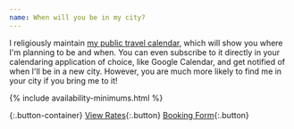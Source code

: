 ```yaml
---
name: When will you be in my city?
---
```


I religiously maintain <a href="#tours">my public travel calendar</a>, which will show you where I'm planning to be and when. You can even subscribe to it directly in your calendaring application of choice, like Google Calendar, and get notified of when I'll be in a new city. However, you are much more likely to find me in your city if you bring me to it!

{% include availability-minimums.html %}

{:.button-container}
[<span class="icon fa-solid fa-coins"></span> View Rates](#rates){:.button} [<span class="icon fa-solid fa-pen-nib"></span> Booking Form](#contact){:.button}
